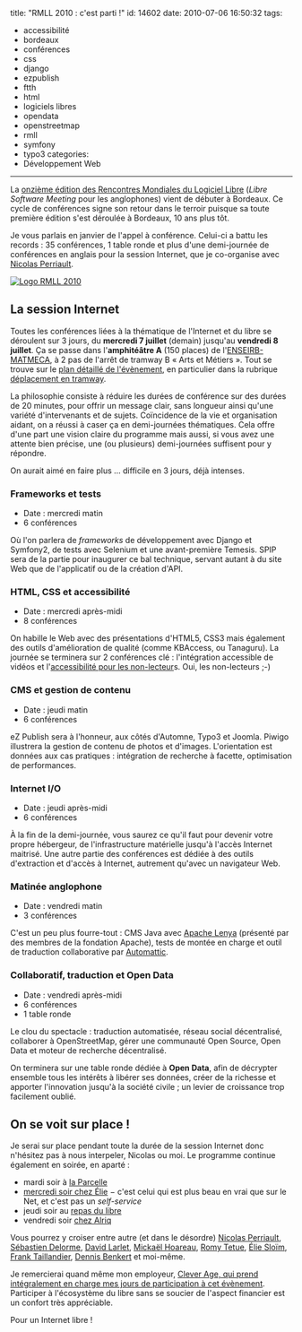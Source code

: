 title: "RMLL 2010 : c'est parti !"
id: 14602
date: 2010-07-06 16:50:32
tags:
- accessibilité
- bordeaux
- conférences
- css
- django
- ezpublish
- ftth
- html
- logiciels libres
- opendata
- openstreetmap
- rmll
- symfony
- typo3
categories:
- Développement Web
---

La [onzième édition des Rencontres Mondiales du Logiciel Libre](http://2010.rmll.info) (_Libre Software Meeting_ pour les anglophones) vient de débuter à Bordeaux. Ce cycle de conférences signe son retour dans le terroir puisque sa toute première édition s'est déroulée à Bordeaux, 10 ans plus tôt.

Je vous parlais en janvier de l'appel à conférence. Celui-ci a battu les records : 35 conférences, 1 table ronde et plus d'une demi-journée de conférences en anglais pour la session Internet, que je co-organise avec [Nicolas Perriault](http://prendreuncafe.com).

[![Logo RMLL 2010](https://oncletom.io/images/2010/07/logo-11es_fr.png "RMLL 2010")](https://oncletom.io/images/2010/07/logo-11es_fr.png)

<!--more-->

## La session Internet

Toutes les conférences liées à la thématique de l'Internet et du libre se déroulent sur 3 jours, du **mercredi 7 juillet** (demain) jusqu'au **vendredi 8 juillet**. Ça se passe dans l'**amphitéâtre A** (150 places) de l'[ENSEIRB-MATMECA](http://www.enseirb.fr/), à 2 pas de l'arrêt de tramway B « Arts et Métiers ». Tout se trouve sur le [plan détaillé de l'évènement](http://2010.rmll.info/spip.php?page=osm&amp;lang=fr), en particulier dans la rubrique [déplacement en tramway](http://2010.rmll.info/Venir-en-tramway.html).

La philosophie consiste à réduire les durées de conférence sur des durées de 20 minutes, pour offrir un message clair, sans longueur ainsi qu'une variété d'intervenants et de sujets.
Coïncidence de la vie et organisation aidant, on a réussi à caser ça en demi-journées thématiques.
Cela offre d'une part une vision claire du programme mais aussi, si vous avez une attente bien précise, une (ou plusieurs) demi-journées suffisent pour y répondre.

On aurait aimé en faire plus ... difficile en 3 jours, déjà intenses.

### Frameworks et tests

*   Date : mercredi matin
*   6 conférences

Où l'on parlera de _frameworks_ de développement avec Django et Symfony2, de tests avec Selenium et une avant-première Temesis.
SPIP sera de la partie pour inaugurer ce bal technique, servant autant à du site Web que de l'applicatif ou de la création d'API.

### HTML, CSS et accessibilité

*   Date : mercredi après-midi
*   8 conférences

On habille le Web avec des présentations d'HTML5, CSS3 mais également des outils d'amélioration de qualité (comme KBAccess, ou Tanaguru).
La journée se terminera sur 2 conférences clé : l'intégration accessible de vidéos et l'[accessibilité pour les non-lecteur](http://2010.rmll.info/spip.php?article409&amp;lang=fr)s. Oui, les non-lecteurs ;-)

### CMS et gestion de contenu

*   Date : jeudi matin
*   6 conférences

eZ Publish sera à l'honneur, aux côtés d'Automne, Typo3 et Joomla. Piwigo illustrera la gestion de contenu de photos et d'images.
L'orientation est données aux cas pratiques : intégration de recherche à facette, optimisation de performances.

### Internet I/O

*   Date : jeudi après-midi
*   6 conférences

À la fin de la demi-journée, vous saurez ce qu'il faut pour devenir votre propre hébergeur, de l'infrastructure matérielle jusqu'à l'accès Internet maitrisé.
Une autre partie des conférences est dédiée à des outils d'extraction et d'accès à Internet, autrement qu'avec un navigateur Web.

### Matinée anglophone

*   Date : vendredi matin
*   3 conférences

C'est un peu plus fourre-tout : CMS Java avec [Apache Lenya](http://lenya.apache.org/) (présenté par des membres de la fondation Apache), tests de montée en charge et outil de traduction collaborative par [Automattic](http://automattic.com/).

### Collaboratif, traduction et Open Data

*   Date : vendredi après-midi
*   6 conférences
*   1 table ronde

Le clou du spectacle : traduction automatisée, réseau social décentralisé, collaborer à OpenStreetMap, gérer une communauté Open Source, Open Data et moteur de recherche décentralisé.

On terminera sur une table ronde dédiée à **Open Data**, afin de décrypter ensemble tous les intérêts à libérer ses données, créer de la richesse et apporter l'innovation jusqu'à la société civile ; un levier de croissance trop facilement oublié.

## On se voit sur place !

Je serai sur place pendant toute la durée de la session Internet donc n'hésitez pas à nous interpeler, Nicolas ou moi.
Le programme continue également en soirée, en aparté :

*   mardi soir à [la Parcelle](http://www.laparcelle.fr)
*   [mercredi soir chez Élie](http://blog.temesis.com/post/2010/07/06/RMLL-2010-Bordeaux-c-est-parti) − c'est celui qui est plus beau en vrai que sur le Net, et c'est pas un _self-service_
*   [](http://blog.temesis.com/post/2010/07/06/RMLL-2010-Bordeaux-c-est-parti)jeudi soir au [repas du libre](http://2010.rmll.info/Le-repas-du-Libre.html)
*   vendredi soir [chez Alriq](http://www.gotoresto.com/la-guinguette-chez-alriq)

Vous pourrez y croiser entre autre (et dans le désordre) [Nicolas Perriault](http://prendreuncafe.com), [Sébastien Delorme](http://ideance.net/), [David Larlet](http://david.larlet.fr/), [Mickaël Hoareau](http://www.yab-le-o.com/), [Romy Tetue](http://romy.tetue.net/), [Élie Sloïm](http://temesis.com), [Frank Taillandier](http://frank.taillandier.free.fr/), [Dennis Benkert](http://www.denderello.com/) et moi-même.

Je remercierai quand même mon employeur, [Clever Age, qui prend intégralement en charge mes jours de participation à cet évènement](http://www.clever-age.com/actualites/dernieres-actualites/autres-actualites/clever-age-participe-a-la-onzieme-edition-des-rencontres-mondiales-du-logiciel-libre.html). Participer à l'écosystème du libre sans se soucier de l'aspect financier est un confort très appréciable.

Pour un Internet libre !